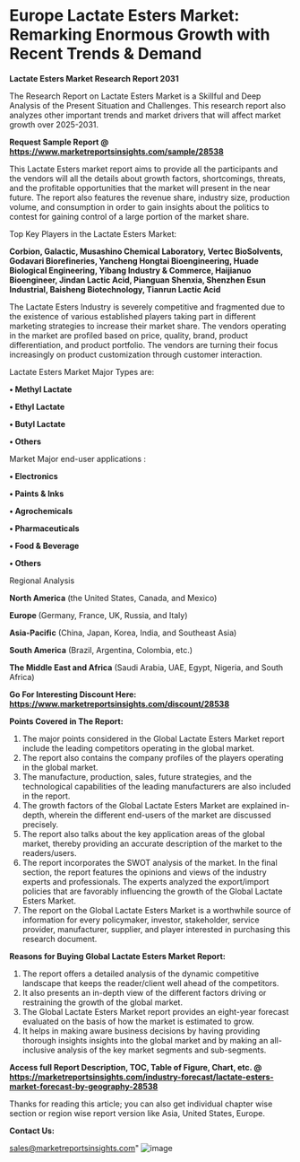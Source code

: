 # Europe Lactate Esters Market: Remarking Enormous Growth with Recent Trends & Demand

<strong>Lactate Esters Market Research Report 2031</strong>

The Research Report on Lactate Esters Market is a Skillful and Deep Analysis of the Present Situation and Challenges. This research report also analyzes other important trends and market drivers that will affect market growth over 2025-2031.

<strong>Request Sample Report @ <a href=https://www.marketreportsinsights.com/sample/28538>https://www.marketreportsinsights.com/sample/28538</a></strong>

This Lactate Esters market report aims to provide all the participants and the vendors will all the details about growth factors, shortcomings, threats, and the profitable opportunities that the market will present in the near future. The report also features the revenue share, industry size, production volume, and consumption in order to gain insights about the politics to contest for gaining control of a large portion of the market share.

Top Key Players in the Lactate Esters Market:

<strong>Corbion, Galactic, Musashino Chemical Laboratory, Vertec BioSolvents, Godavari Biorefineries, Yancheng Hongtai Bioengineering, Huade Biological Engineering, Yibang Industry & Commerce, Haijianuo Bioengineer, Jindan Lactic Acid, Pianguan Shenxia, Shenzhen Esun Industrial, Baisheng Biotechnology, Tianrun Lactic Acid</strong>

The Lactate Esters Industry is severely competitive and fragmented due to the existence of various established players taking part in different marketing strategies to increase their market share. The vendors operating in the market are profiled based on price, quality, brand, product differentiation, and product portfolio. The vendors are turning their focus increasingly on product customization through customer interaction.

Lactate Esters Market Major Types are:

<strong>• Methyl Lactate

• Ethyl Lactate

• Butyl Lactate

• Others</strong>

Market Major end-user applications :

<strong>• Electronics

• Paints & Inks

• Agrochemicals

• Pharmaceuticals

• Food & Beverage

• Others</strong>

Regional Analysis

</u><strong><b>North America</b></strong> (the United States, Canada, and Mexico)

<strong><b>Europe </b></strong>(Germany, France, UK, Russia, and Italy)

<strong><b>Asia-Pacific</b></strong> (China, Japan, Korea, India, and Southeast Asia)

<strong><b>South America</b></strong> (Brazil, Argentina, Colombia, etc.)

<strong><b>The Middle East and Africa</b></strong> (Saudi Arabia, UAE, Egypt, Nigeria, and South Africa)

<strong>Go For Interesting Discount Here: <a href=https://www.marketreportsinsights.com/discount/28538>https://www.marketreportsinsights.com/discount/28538</a></strong>

<strong>Points Covered in The Report:</strong>
<ol>
  <li>The major points considered in the Global Lactate Esters Market report include the leading competitors operating in the global market.</li>
  <li>The report also contains the company profiles of the players operating in the global market.</li>
  <li>The manufacture, production, sales, future strategies, and the technological capabilities of the leading manufacturers are also included in the report.</li>
  <li>The growth factors of the Global Lactate Esters Market are explained in-depth, wherein the different end-users of the market are discussed precisely.</li>
  <li>The report also talks about the key application areas of the global market, thereby providing an accurate description of the market to the readers/users.</li>
  <li>The report incorporates the SWOT analysis of the market. In the final section, the report features the opinions and views of the industry experts and professionals. The experts analyzed the export/import policies that are favorably influencing the growth of the Global Lactate Esters Market.</li>
  <li>The report on the Global Lactate Esters Market is a worthwhile source of information for every policymaker, investor, stakeholder, service provider, manufacturer, supplier, and player interested in purchasing this research document.</li>
</ol>
<strong>Reasons for Buying Global Lactate Esters Market Report:</strong>

<ol>
  <li>The report offers a detailed analysis of the dynamic competitive landscape that keeps the reader/client well ahead of the competitors.</li>
  <li>It also presents an in-depth view of the different factors driving or restraining the growth of the global market.</li>
  <li>The Global Lactate Esters Market report provides an eight-year forecast evaluated on the basis of how the market is estimated to grow.</li>
  <li>It helps in making aware business decisions by having providing thorough insights insights into the global market and by making an all-inclusive analysis of the key market segments and sub-segments.</li>
</ol>
<strong>Access full Report Description, TOC, Table of Figure, Chart, etc. @ <a href=https://marketreportsinsights.com/industry-forecast/lactate-esters-market-forecast-by-geography-28538>https://marketreportsinsights.com/industry-forecast/lactate-esters-market-forecast-by-geography-28538</a></strong>


Thanks for reading this article; you can also get individual chapter wise section or region wise report version like Asia, United States, Europe.

<strong>Contact Us:</strong>

sales@marketreportsinsights.com"
![image](https://github.com/user-attachments/assets/090a68c5-9cea-43e9-a204-705a2a36c89c)
